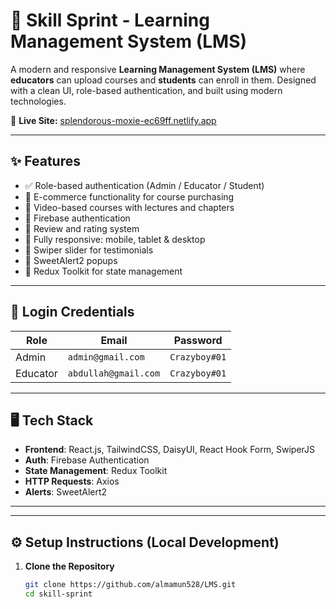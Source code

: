 # 📘 Skill Sprint - Learning Management System (LMS)

A modern and responsive **Learning Management System (LMS)** where **educators** can upload courses and **students** can enroll in them. Designed with a clean UI, role-based authentication, and built using modern technologies.

🚀 **Live Site:** [splendorous-moxie-ec69ff.netlify.app](https://splendorous-moxie-ec69ff.netlify.app/)

---

## ✨ Features

- ✅ Role-based authentication (Admin / Educator / Student)
- 🛒 E-commerce functionality for course purchasing
- 🎥 Video-based courses with lectures and chapters
- 🔐 Firebase authentication
- 📝 Review and rating system
- 📱 Fully responsive: mobile, tablet & desktop
- 🔄 Swiper slider for testimonials
- 💬 SweetAlert2 popups
- 🔄 Redux Toolkit for state management

---

## 🧪 Login Credentials

| Role       | Email                | Password     |
|------------|----------------------|--------------|
| Admin      | `admin@gmail.com`    | `Crazyboy#01` |
| Educator   | `abdullah@gmail.com` | `Crazyboy#01` |

---

## 🖥️ Tech Stack

- **Frontend**: React.js, TailwindCSS, DaisyUI, React Hook Form, SwiperJS
- **Auth**: Firebase Authentication
- **State Management**: Redux Toolkit
- **HTTP Requests**: Axios
- **Alerts**: SweetAlert2

---


---

## ⚙️ Setup Instructions (Local Development)

1. **Clone the Repository**
   ```bash
   git clone https://github.com/almamun528/LMS.git
   cd skill-sprint
